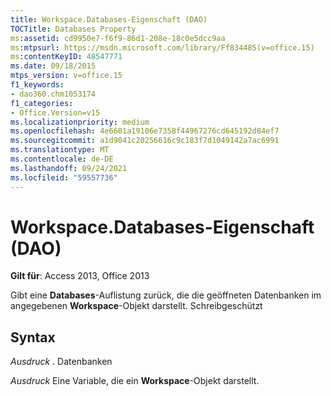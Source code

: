 ```yaml
---
title: Workspace.Databases-Eigenschaft (DAO)
TOCTitle: Databases Property
ms:assetid: cd9950e7-f6f9-86d1-208e-18c0e5dcc9aa
ms:mtpsurl: https://msdn.microsoft.com/library/Ff834485(v=office.15)
ms:contentKeyID: 48547771
ms.date: 09/18/2015
mtps_version: v=office.15
f1_keywords:
- dao360.chm1053174
f1_categories:
- Office.Version=v15
ms.localizationpriority: medium
ms.openlocfilehash: 4e6601a19106e7358f44967276cd645192d84ef7
ms.sourcegitcommit: a1d9041c20256616c9c183f7d1049142a7ac6991
ms.translationtype: MT
ms.contentlocale: de-DE
ms.lasthandoff: 09/24/2021
ms.locfileid: "59557736"
---
```

# <a name="workspacedatabases-property-dao"></a>Workspace.Databases-Eigenschaft (DAO)


**Gilt für**: Access 2013, Office 2013

Gibt eine **Databases**-Auflistung zurück, die die geöffneten Datenbanken im angegebenen **Workspace**-Objekt darstellt. Schreibgeschützt

## <a name="syntax"></a>Syntax

*Ausdruck* . Datenbanken

*Ausdruck* Eine Variable, die ein **Workspace**-Objekt darstellt.

